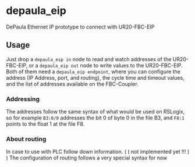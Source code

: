 # depaula_eip
 DePaula Ethernet IP prototype to connect with UR20-FBC-EIP
 

## Usage

Just drop a `depaula_eip in` node to read and watch addresses of the UR20-FBC-EIP, or a `depaula_eip out` node to write values to the UR20-FBC-EIP. Both of them need a `depaula_eip endpoint`, where you can configure the address  (IP Address, port, and routing), the cycle time and timeout values, and the list of addresses available on the FBC-Coupler.


### Addressing

The addresses follow the same syntax of what would be used on RSLogix, so for example `B3:0/0` addresses the bit 0 of byte 0 in the file B3, and `F8:1` points to the float 1 at the file F8.


### About routing
In case to use with PLC follow down information.  ( ( not implemented yet !!! ) ) 
The configuration of routing follows a very special syntax for now

